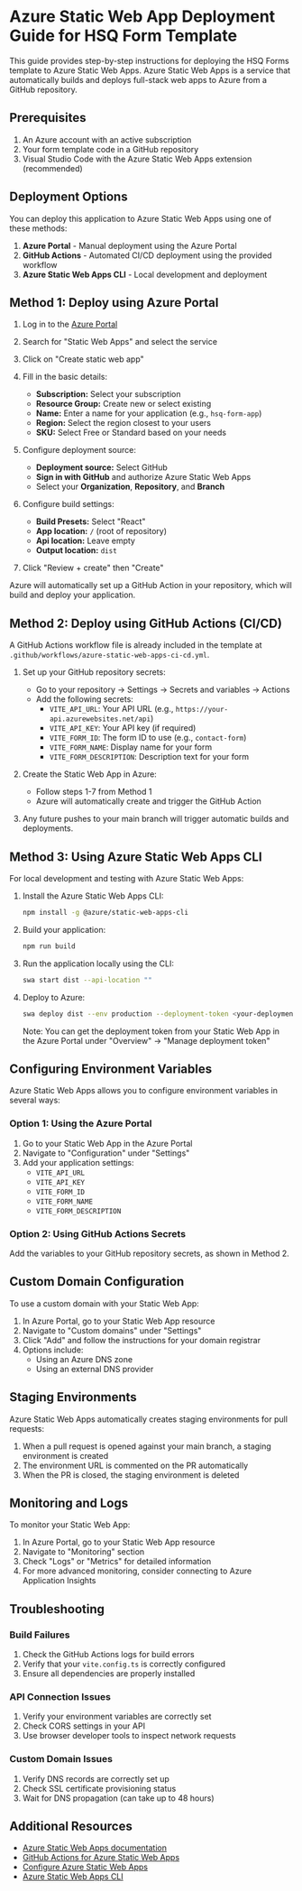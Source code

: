 # Azure Static Web App Deployment Guide for HSQ Form Template

This guide provides step-by-step instructions for deploying the HSQ Forms template to Azure Static Web Apps. Azure Static Web Apps is a service that automatically builds and deploys full-stack web apps to Azure from a GitHub repository.

## Prerequisites

1. An Azure account with an active subscription
2. Your form template code in a GitHub repository
3. Visual Studio Code with the Azure Static Web Apps extension (recommended)

## Deployment Options

You can deploy this application to Azure Static Web Apps using one of these methods:

1. **Azure Portal** - Manual deployment using the Azure Portal
2. **GitHub Actions** - Automated CI/CD deployment using the provided workflow
3. **Azure Static Web Apps CLI** - Local development and deployment

## Method 1: Deploy using Azure Portal

1. Log in to the [Azure Portal](https://portal.azure.com/)

2. Search for "Static Web Apps" and select the service

3. Click on "Create static web app"

4. Fill in the basic details:
   - **Subscription:** Select your subscription
   - **Resource Group:** Create new or select existing
   - **Name:** Enter a name for your application (e.g., `hsq-form-app`)
   - **Region:** Select the region closest to your users
   - **SKU:** Select Free or Standard based on your needs

5. Configure deployment source:
   - **Deployment source:** Select GitHub
   - **Sign in with GitHub** and authorize Azure Static Web Apps
   - Select your **Organization**, **Repository**, and **Branch**

6. Configure build settings:
   - **Build Presets:** Select "React"
   - **App location:** `/` (root of repository)
   - **Api location:** Leave empty
   - **Output location:** `dist`

7. Click "Review + create" then "Create"

Azure will automatically set up a GitHub Action in your repository, which will build and deploy your application.

## Method 2: Deploy using GitHub Actions (CI/CD)

A GitHub Actions workflow file is already included in the template at `.github/workflows/azure-static-web-apps-ci-cd.yml`.

1. Set up your GitHub repository secrets:
   - Go to your repository → Settings → Secrets and variables → Actions
   - Add the following secrets:
     - `VITE_API_URL`: Your API URL (e.g., `https://your-api.azurewebsites.net/api`)
     - `VITE_API_KEY`: Your API key (if required)
     - `VITE_FORM_ID`: The form ID to use (e.g., `contact-form`)
     - `VITE_FORM_NAME`: Display name for your form
     - `VITE_FORM_DESCRIPTION`: Description text for your form

2. Create the Static Web App in Azure:
   - Follow steps 1-7 from Method 1
   - Azure will automatically create and trigger the GitHub Action

3. Any future pushes to your main branch will trigger automatic builds and deployments.

## Method 3: Using Azure Static Web Apps CLI

For local development and testing with Azure Static Web Apps:

1. Install the Azure Static Web Apps CLI:
   ```bash
   npm install -g @azure/static-web-apps-cli
   ```

2. Build your application:
   ```bash
   npm run build
   ```

3. Run the application locally using the CLI:
   ```bash
   swa start dist --api-location ""
   ```

4. Deploy to Azure:
   ```bash
   swa deploy dist --env production --deployment-token <your-deployment-token>
   ```
   
   Note: You can get the deployment token from your Static Web App in the Azure Portal under "Overview" → "Manage deployment token"

## Configuring Environment Variables

Azure Static Web Apps allows you to configure environment variables in several ways:

### Option 1: Using the Azure Portal

1. Go to your Static Web App in the Azure Portal
2. Navigate to "Configuration" under "Settings"
3. Add your application settings:
   - `VITE_API_URL`
   - `VITE_API_KEY`
   - `VITE_FORM_ID`
   - `VITE_FORM_NAME`
   - `VITE_FORM_DESCRIPTION`

### Option 2: Using GitHub Actions Secrets

Add the variables to your GitHub repository secrets, as shown in Method 2.

## Custom Domain Configuration

To use a custom domain with your Static Web App:

1. In Azure Portal, go to your Static Web App resource
2. Navigate to "Custom domains" under "Settings"
3. Click "Add" and follow the instructions for your domain registrar
4. Options include:
   - Using an Azure DNS zone
   - Using an external DNS provider

## Staging Environments

Azure Static Web Apps automatically creates staging environments for pull requests:

1. When a pull request is opened against your main branch, a staging environment is created
2. The environment URL is commented on the PR automatically
3. When the PR is closed, the staging environment is deleted

## Monitoring and Logs

To monitor your Static Web App:

1. In Azure Portal, go to your Static Web App resource
2. Navigate to "Monitoring" section
3. Check "Logs" or "Metrics" for detailed information
4. For more advanced monitoring, consider connecting to Azure Application Insights

## Troubleshooting

### Build Failures

1. Check the GitHub Actions logs for build errors
2. Verify that your `vite.config.ts` is correctly configured
3. Ensure all dependencies are properly installed

### API Connection Issues

1. Verify your environment variables are correctly set
2. Check CORS settings in your API
3. Use browser developer tools to inspect network requests

### Custom Domain Issues

1. Verify DNS records are correctly set up
2. Check SSL certificate provisioning status
3. Wait for DNS propagation (can take up to 48 hours)

## Additional Resources

- [Azure Static Web Apps documentation](https://docs.microsoft.com/en-us/azure/static-web-apps/)
- [GitHub Actions for Azure Static Web Apps](https://docs.microsoft.com/en-us/azure/static-web-apps/github-actions-workflow)
- [Configure Azure Static Web Apps](https://docs.microsoft.com/en-us/azure/static-web-apps/configuration)
- [Azure Static Web Apps CLI](https://github.com/Azure/static-web-apps-cli)
